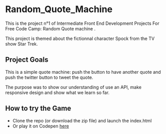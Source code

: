 # Random_Quote_Machine

This is the project n°1 of Intermediate Front End Development Projects For Free Code Camp: Random Quote machine .

This project is themed about the fictionnal character Spock from the TV show Star Trek.

## Project Goals

This is a simple quote machine: push the button to have another quote and push the twitter button to tweet the quote.

The purpose was to show our understanding of use an API, make responsive design and show what we learn so far.

## How to try the Game

-   Clone the repo (or download the zip file) and launch the index.html
-   Or play it on Codepen [here](https://codepen.io/Th13um/pen/NarNXL)

